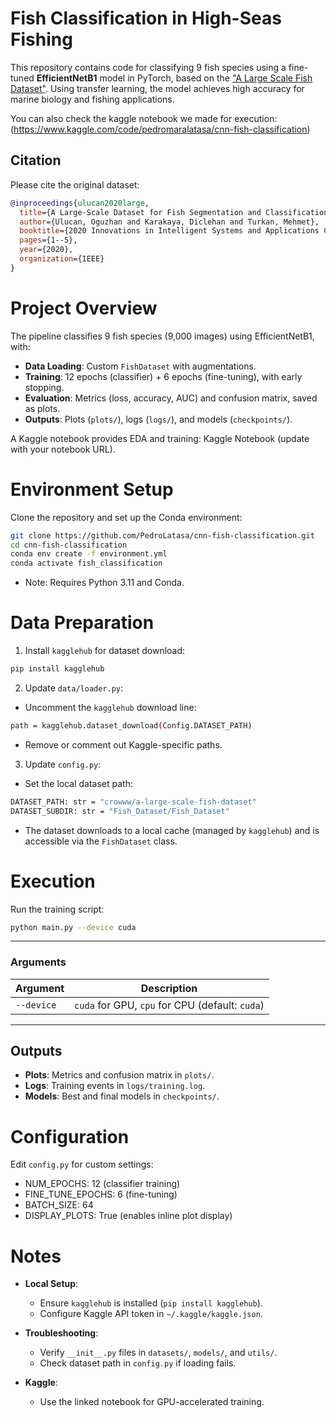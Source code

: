 # Fish Classification in High-Seas Fishing
This repository contains code for classifying 9 fish species using a fine-tuned **EfficientNetB1** model in PyTorch, based on the ["A Large Scale Fish Dataset"](https://www.kaggle.com/datasets/crowww/a-large-scale-fish-dataset). Using transfer learning, the model achieves high accuracy for marine biology and fishing applications. 

You can also check the kaggle notebook we made for execution: (https://www.kaggle.com/code/pedromaralatasa/cnn-fish-classification)


## Citation
Please cite the original dataset:

```bibtex
@inproceedings{ulucan2020large,
  title={A Large-Scale Dataset for Fish Segmentation and Classification},
  author={Ulucan, Oguzhan and Karakaya, Diclehan and Turkan, Mehmet},
  booktitle={2020 Innovations in Intelligent Systems and Applications Conference (ASYU)},
  pages={1--5},
  year={2020},
  organization={IEEE}
}
```

# Project Overview
The pipeline classifies 9 fish species (9,000 images) using EfficientNetB1, with:

- **Data Loading**: Custom `FishDataset` with augmentations.
- **Training**: 12 epochs (classifier) + 6 epochs (fine-tuning), with early stopping.
- **Evaluation**: Metrics (loss, accuracy, AUC) and confusion matrix, saved as plots.
- **Outputs**: Plots (`plots/`), logs (`logs/`), and models (`checkpoints/`).

A Kaggle notebook provides EDA and training: Kaggle Notebook (update with your notebook URL).

# Environment Setup
Clone the repository and set up the Conda environment:

```bash 
git clone https://github.com/PedroLatasa/cnn-fish-classification.git
cd cnn-fish-classification
conda env create -f environment.yml
conda activate fish_classification
```

- Note: Requires Python 3.11 and Conda.

# Data Preparation
1. Install `kagglehub` for dataset download:

```bash
pip install kagglehub
``` 
2. Update `data/loader.py`:

  - Uncomment the `kagglehub` download line:

```bash
path = kagglehub.dataset_download(Config.DATASET_PATH)
```
  - Remove or comment out Kaggle-specific paths.

3. Update `config.py`:

  - Set the local dataset path:

```bash
DATASET_PATH: str = "crowww/a-large-scale-fish-dataset"
DATASET_SUBDIR: str = "Fish_Dataset/Fish_Dataset"
```
  - The dataset downloads to a local cache (managed by `kagglehub`) and is accessible via the `FishDataset` class.

# Execution
Run the training script: 

```bash
python main.py --device cuda
```

---
### Arguments

| Argument   | Description                           |
|------------|---------------------------------------|
| `--device` | `cuda` for GPU, `cpu` for CPU (default: `cuda`) |

---

## Outputs
- **Plots**: Metrics and confusion matrix in `plots/`.
- **Logs**: Training events in `logs/training.log`.
- **Models**: Best and final models in `checkpoints/`.

# Configuration
Edit `config.py` for custom settings:

- NUM_EPOCHS: 12 (classifier training)
- FINE_TUNE_EPOCHS: 6 (fine-tuning)
- BATCH_SIZE: 64
- DISPLAY_PLOTS: True (enables inline plot display)

# Notes
- **Local Setup**:

  - Ensure `kagglehub` is installed (`pip install kagglehub`).
  - Configure Kaggle API token in `~/.kaggle/kaggle.json`.

- **Troubleshooting**:
  - Verify `__init__.py` files in `datasets/`, `models/`, and `utils/`.
  - Check dataset path in `config.py` if loading fails.

- **Kaggle**:
  - Use the linked notebook for GPU-accelerated training.